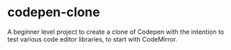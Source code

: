 # codepen-clone
A beginner level project to create a clone of Codepen with the intention to test various code editor libraries, to start with CodeMirror.
